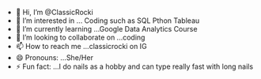- 👋 Hi, I’m @ClassicRocki
- 👀 I’m interested in ... Coding such as SQL Pthon Tableau
- 🌱 I’m currently learning ...Google Data Analytics Course
- 💞️ I’m looking to collaborate on ...coding 
- 📫 How to reach me ...classicrocki on IG
- 😄 Pronouns: ...She/Her
- ⚡ Fun fact: ...I do nails as a hobby and can type really fast with long nails 

<!---
ClassicRocki/ClassicRocki is a ✨ special ✨ repository because its `README.md` (this file) appears on your GitHub profile.
You can click the Preview link to take a look at your changes.
--->

